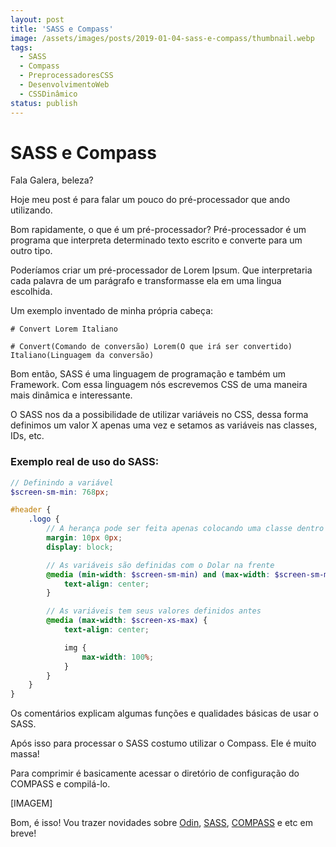 ```yaml
---
layout: post
title: 'SASS e Compass'
image: /assets/images/posts/2019-01-04-sass-e-compass/thumbnail.webp
tags:
  - SASS
  - Compass
  - PreprocessadoresCSS
  - DesenvolvimentoWeb
  - CSSDinâmico
status: publish
---
```

# SASS e Compass

Fala Galera, beleza?

Hoje meu post é para falar um pouco do pré-processador que ando utilizando.

Bom rapidamente, o que é um pré-processador? Pré-processador é um programa que interpreta determinado texto escrito e converte para um outro tipo.

Poderíamos criar um pré-processador de Lorem Ipsum. Que interpretaria cada palavra de um parágrafo e transformasse ela em uma lingua escolhida.

Um exemplo inventado de minha própria cabeça:

`# Convert Lorem Italiano`

`# Convert(Comando de conversão) Lorem(O que irá ser convertido) Italiano(Linguagem da conversão)`

Bom então, SASS é uma linguagem de programação e também um Framework. Com essa linguagem nós escrevemos CSS de uma maneira mais dinâmica e interessante.

O SASS nos da a possibilidade de utilizar variáveis no CSS, dessa forma definimos um valor X apenas uma vez e setamos as variáveis nas classes, IDs, etc.

### Exemplo real de uso do SASS:

```scss
// Definindo a variável
$screen-sm-min: 768px;

#header {
	.logo {
		// A herança pode ser feita apenas colocando uma classe dentro da outra
		margin: 10px 0px;
		display: block;

		// As variáveis são definidas com o Dolar na frente
		@media (min-width: $screen-sm-min) and (max-width: $screen-sm-max) {
			text-align: center;
		}

		// As variáveis tem seus valores definidos antes
		@media (max-width: $screen-xs-max) {
			text-align: center;

			img {
				max-width: 100%;
			}
		}
	}
}
```

Os comentários explicam algumas funções e qualidades básicas de usar o SASS.

Após isso para processar o SASS costumo utilizar o Compass. Ele é muito massa!

Para comprimir é basicamente acessar o diretório de configuração do COMPASS e compilá-lo.

[IMAGEM]

Bom, é isso! Vou trazer novidades sobre [Odin](http://wpod.in/), [SASS](http://sass-lang.com/), [COMPASS](http://compass-style.org/) e etc em breve!